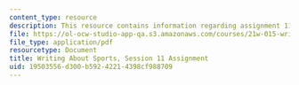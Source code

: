 ```yaml
---
content_type: resource
description: This resource contains information regarding assignment 11.
file: https://ol-ocw-studio-app-qa.s3.amazonaws.com/courses/21w-015-writing-and-rhetoric-writing-about-sports-fall-2013/19503556d300b59242214398cf988709_MIT21W_015F13_Assignment11.pdf
file_type: application/pdf
resourcetype: Document
title: Writing About Sports, Session 11 Assignment
uid: 19503556-d300-b592-4221-4398cf988709
---
```

